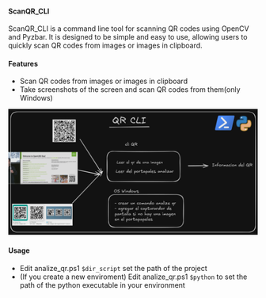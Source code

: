 #### ScanQR_CLI
ScanQR_CLI is a command line tool for scanning QR codes using OpenCV and Pyzbar. It is designed to be simple and easy to use, allowing users to quickly scan QR codes from images or images in clipboard.
#### Features
- Scan QR codes from images or images in clipboard
- Take screenshots of the screen and scan QR codes from them(only Windows)

![ScanCLI structure](./assets/structure_proyect.png)

#### Usage
- Edit analize_qr.ps1 `$dir_script` set the path of the project
- (If you create a new enviroment) Edit analize_qr.ps1 `$python` to set the path of the python executable in your environment
